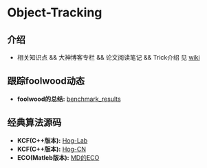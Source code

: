 # Object-Tracking

## 介绍

*  相关知识点 && 大神博客专栏 && 论文阅读笔记 && Trick介绍   见 [wiki](https://github.com/Ferris-Cheng/Object-Tracking/wiki)


## 跟踪foolwood动态

* **foolwood的总结:**  [benchmark_results](https://github.com/foolwood/benchmark_results)

## 经典算法源码

* **KCF(C++版本):**  [Hog-Lab](https://github.com/joaofaro/KCFcpp)
* **KCF(C++版本):**  [Hog-CN](https://github.com/vojirt/kcf)
* **ECO(Matleb版本):**  [MD的ECO](https://github.com/martin-danelljan/ECO)
